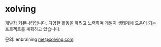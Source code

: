 # xolving
개발자 커뮤니티입니다. 다양한 활동을 하려고 노력하며 개발자 생태계에 도움이 되는 프로젝트를 계획하고 있습니다.

문의: enbraining me@xolving.com
